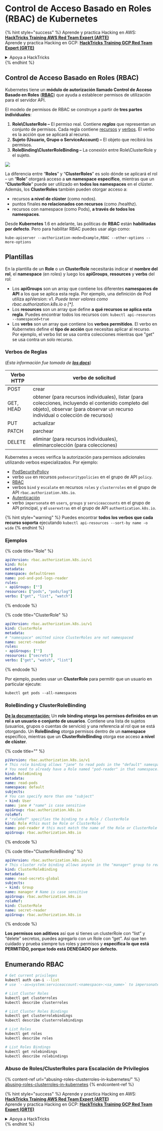 # Control de Acceso Basado en Roles (RBAC) de Kubernetes

{% hint style="success" %}
Aprende y practica Hacking en AWS:<img src="../../.gitbook/assets/image (1).png" alt="" data-size="line">[**HackTricks Training AWS Red Team Expert (ARTE)**](https://training.hacktricks.xyz/courses/arte)<img src="../../.gitbook/assets/image (1).png" alt="" data-size="line">\
Aprende y practica Hacking en GCP: <img src="../../.gitbook/assets/image (2).png" alt="" data-size="line">[**HackTricks Training GCP Red Team Expert (GRTE)**<img src="../../.gitbook/assets/image (2).png" alt="" data-size="line">](https://training.hacktricks.xyz/courses/grte)

<details>

<summary>Apoya a HackTricks</summary>

* Revisa los [**planes de suscripción**](https://github.com/sponsors/carlospolop)!
* **Únete al** 💬 [**grupo de Discord**](https://discord.gg/hRep4RUj7f) o al [**grupo de telegram**](https://t.me/peass) o **síguenos** en **Twitter** 🐦 [**@hacktricks\_live**](https://twitter.com/hacktricks\_live)**.**
* **Comparte trucos de hacking enviando PRs a los** [**HackTricks**](https://github.com/carlospolop/hacktricks) y [**HackTricks Cloud**](https://github.com/carlospolop/hacktricks-cloud) repos de github.

</details>
{% endhint %}

## Control de Acceso Basado en Roles (RBAC)

Kubernetes tiene un **módulo de autorización llamado Control de Acceso Basado en Roles** ([**RBAC**](https://kubernetes.io/docs/reference/access-authn-authz/rbac/)) que ayuda a establecer permisos de utilización para el servidor API.

El modelo de permisos de RBAC se construye a partir de **tres partes individuales**:

1. **Role\ClusterRole ­–** El permiso real. Contiene _**reglas**_ que representan un conjunto de permisos. Cada regla contiene [recursos](https://kubernetes.io/docs/reference/kubectl/overview/#resource-types) y [verbos](https://kubernetes.io/docs/reference/access-authn-authz/authorization/#determine-the-request-verb). El verbo es la acción que se aplicará al recurso.
2. **Sujeto (Usuario, Grupo o ServiceAccount) –** El objeto que recibirá los permisos.
3. **RoleBinding\ClusterRoleBinding –** La conexión entre Role\ClusterRole y el sujeto.

![](https://www.cyberark.com/wp-content/uploads/2018/12/rolebiding\_serviceaccount\_and\_role-1024x551.png)

La diferencia entre “**Roles**” y “**ClusterRoles**” es solo dónde se aplicará el rol – un “**Role**” otorgará acceso a **un** **namespace** **específico**, mientras que un “**ClusterRole**” puede ser utilizado en **todos los namespaces** en el clúster. Además, los **ClusterRoles** también pueden otorgar acceso a:

* recursos **a nivel de clúster** (como nodos).
* puntos finales **no relacionados con recursos** (como /healthz).
* recursos con namespace (como Pods), **a través de todos los namespaces**.

Desde **Kubernetes** 1.6 en adelante, las políticas de **RBAC** están **habilitadas por defecto**. Pero para habilitar RBAC puedes usar algo como:
```
kube-apiserver --authorization-mode=Example,RBAC --other-options --more-options
```
## Plantillas

En la plantilla de un **Role** o un **ClusterRole** necesitarás indicar el **nombre del rol**, el **namespace** (en roles) y luego los **apiGroups**, **resources** y **verbs** del rol:

* Los **apiGroups** son un array que contiene los diferentes **namespaces de API** a los que se aplica esta regla. Por ejemplo, una definición de Pod utiliza apiVersion: v1. _Puede tener valores como rbac.authorization.k8s.io o \[\*]_.
* Los **resources** son un array que define **a qué recursos se aplica esta regla**. Puedes encontrar todos los recursos con: `kubectl api-resources --namespaced=true`
* Los **verbs** son un array que contiene los **verbos permitidos**. El verbo en Kubernetes define el **tipo de acción** que necesitas aplicar al recurso. Por ejemplo, el verbo list se usa contra colecciones mientras que "get" se usa contra un solo recurso.

### Verbos de Reglas

(_Esta información fue tomada de_ [_**los docs**_](https://kubernetes.io/docs/reference/access-authn-authz/authorization/#determine-the-request-verb))

| Verbo HTTP | verbo de solicitud                                                                                                                                                  |
| ---------- | ------------------------------------------------------------------------------------------------------------------------------------------------------------------ |
| POST       | crear                                                                                                                                                               |
| GET, HEAD  | obtener (para recursos individuales), listar (para colecciones, incluyendo el contenido completo del objeto), observar (para observar un recurso individual o colección de recursos) |
| PUT        | actualizar                                                                                                                                                           |
| PATCH      | parchear                                                                                                                                                            |
| DELETE     | eliminar (para recursos individuales), eliminarcolección (para colecciones)                                                                                       |

Kubernetes a veces verifica la autorización para permisos adicionales utilizando verbos especializados. Por ejemplo:

* [PodSecurityPolicy](https://kubernetes.io/docs/concepts/policy/pod-security-policy/)
* verbo `use` en recursos `podsecuritypolicies` en el grupo de API `policy`.
* [RBAC](https://kubernetes.io/docs/reference/access-authn-authz/rbac/#privilege-escalation-prevention-and-bootstrapping)
* verbos `bind` y `escalate` en recursos `roles` y `clusterroles` en el grupo de API `rbac.authorization.k8s.io`.
* [Autenticación](https://kubernetes.io/docs/reference/access-authn-authz/authentication/)
* verbo `impersonate` en `users`, `groups` y `serviceaccounts` en el grupo de API principal, y el `userextras` en el grupo de API `authentication.k8s.io`.

{% hint style="warning" %}
Puedes encontrar **todos los verbos que cada recurso soporta** ejecutando `kubectl api-resources --sort-by name -o wide`
{% endhint %}

### Ejemplos

{% code title="Role" %}
```yaml
apiVersion: rbac.authorization.k8s.io/v1
kind: Role
metadata:
namespace: defaultGreen
name: pod-and-pod-logs-reader
rules:
- apiGroups: [""]
resources: ["pods", "pods/log"]
verbs: ["get", "list", "watch"]
```
{% endcode %}

{% code title="ClusterRole" %}
```yaml
apiVersion: rbac.authorization.k8s.io/v1
kind: ClusterRole
metadata:
# "namespace" omitted since ClusterRoles are not namespaced
name: secret-reader
rules:
- apiGroups: [""]
resources: ["secrets"]
verbs: ["get", "watch", "list"]
```
{% endcode %}

Por ejemplo, puedes usar un **ClusterRole** para permitir que un usuario en particular ejecute:
```
kubectl get pods --all-namespaces
```
### **RoleBinding y ClusterRoleBinding**

[**De la documentación:**](https://kubernetes.io/docs/reference/access-authn-authz/rbac/#rolebinding-and-clusterrolebinding) Un **role binding otorga los permisos definidos en un rol a un usuario o conjunto de usuarios**. Contiene una lista de sujetos (usuarios, grupos o cuentas de servicio) y una referencia al rol que se está otorgando. Un **RoleBinding** otorga permisos dentro de un **namespace** específico, mientras que un **ClusterRoleBinding** otorga ese acceso **a nivel de clúster**.

{% code title="" %}
```yaml
piVersion: rbac.authorization.k8s.io/v1
# This role binding allows "jane" to read pods in the "default" namespace.
# You need to already have a Role named "pod-reader" in that namespace.
kind: RoleBinding
metadata:
name: read-pods
namespace: default
subjects:
# You can specify more than one "subject"
- kind: User
name: jane # "name" is case sensitive
apiGroup: rbac.authorization.k8s.io
roleRef:
# "roleRef" specifies the binding to a Role / ClusterRole
kind: Role #this must be Role or ClusterRole
name: pod-reader # this must match the name of the Role or ClusterRole you wish to bind to
apiGroup: rbac.authorization.k8s.io
```
{% endcode %}

{% code title="ClusterRoleBinding" %}
```yaml
apiVersion: rbac.authorization.k8s.io/v1
# This cluster role binding allows anyone in the "manager" group to read secrets in any namespace.
kind: ClusterRoleBinding
metadata:
name: read-secrets-global
subjects:
- kind: Group
name: manager # Name is case sensitive
apiGroup: rbac.authorization.k8s.io
roleRef:
kind: ClusterRole
name: secret-reader
apiGroup: rbac.authorization.k8s.io
```
{% endcode %}

**Los permisos son aditivos** así que si tienes un clusterRole con “list” y “delete” secretos, puedes agregarlo con un Role con “get”. Así que ten cuidado y prueba siempre tus roles y permisos y **especifica lo que está PERMITIDO, porque todo está DENEGADO por defecto.**

## **Enumerando RBAC**
```bash
# Get current privileges
kubectl auth can-i --list
# use `--as=system:serviceaccount:<namespace>:<sa_name>` to impersonate a service account

# List Cluster Roles
kubectl get clusterroles
kubectl describe clusterroles

# List Cluster Roles Bindings
kubectl get clusterrolebindings
kubectl describe clusterrolebindings

# List Roles
kubectl get roles
kubectl describe roles

# List Roles Bindings
kubectl get rolebindings
kubectl describe rolebindings
```
### Abuso de Roles/ClusterRoles para Escalación de Privilegios

{% content-ref url="abusing-roles-clusterroles-in-kubernetes/" %}
[abusing-roles-clusterroles-in-kubernetes](abusing-roles-clusterroles-in-kubernetes/)
{% endcontent-ref %}

{% hint style="success" %}
Aprende y practica Hacking en AWS:<img src="../../.gitbook/assets/image (1).png" alt="" data-size="line">[**HackTricks Training AWS Red Team Expert (ARTE)**](https://training.hacktricks.xyz/courses/arte)<img src="../../.gitbook/assets/image (1).png" alt="" data-size="line">\
Aprende y practica Hacking en GCP: <img src="../../.gitbook/assets/image (2).png" alt="" data-size="line">[**HackTricks Training GCP Red Team Expert (GRTE)**<img src="../../.gitbook/assets/image (2).png" alt="" data-size="line">](https://training.hacktricks.xyz/courses/grte)

<details>

<summary>Apoya a HackTricks</summary>

* Revisa los [**planes de suscripción**](https://github.com/sponsors/carlospolop)!
* **Únete al** 💬 [**grupo de Discord**](https://discord.gg/hRep4RUj7f) o al [**grupo de telegram**](https://t.me/peass) o **síguenos** en **Twitter** 🐦 [**@hacktricks\_live**](https://twitter.com/hacktricks\_live)**.**
* **Comparte trucos de hacking enviando PRs a los** [**HackTricks**](https://github.com/carlospolop/hacktricks) y [**HackTricks Cloud**](https://github.com/carlospolop/hacktricks-cloud) repositorios de github.

</details>
{% endhint %}
